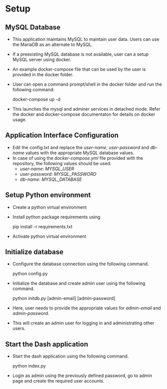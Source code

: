 # Setup

## MySQL Database

- This application maintains MySQL to maintain user data. Users can use the
  MariaDB as an alternate to MySQL.
- If a preexisting MySQL database is not available, user can a setup MySQL
  server using docker.
- An example docker-compose file that can be used by the user is provided in
  the docker folder.
- User can open a command prompt/shell in the docker folder and run the
  following command:
  
  docker-compose up -d
- This launches the mysql and adminer services in detached mode. Refer the
  docker and docker-compose documentaton for details on docker usage.

## Application Interface Configuration

- Edit the config.txt and replace the *user-name*, *user-password* and
  *db-name* values with the appropriate MySQL database values.
- In case of using the *docker-compose.yml* file provided with the repository,
  the following values should be used:
  - *user-name*: *MYSQL_USER*
  - *user-password*: *MYSQL_PASSWORD*
  - *db-name*: *MYSQL_DATABASE*

## Setup Python environment

- Create a python virtual environment
- Install python package requirements using

  pip install -r requirements.txt

- Activate python virtual environment

## Initialize database

- Configure the database connection using the following command.

  python config.py

- Initialize the database and create admin user using the following command.

  python initdb.py [admin-email] [admin-password]

- Here, user needs to provide the appropriate values for *admin-email* and
  *admin-password*.
- This will create an admin user for logging in and administrating other
  users.

## Start the Dash application

- Start the dash application using the following command.

  python index.py

- Login as admin using the previously defined password, go to admin page and
  create the required user accounts.
